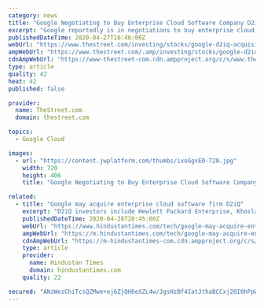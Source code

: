 ```yaml
---
category: news
title: "Google Negotiating to Buy Enterprise Cloud Software Company D2iQ"
excerpt: "Google reportedly is in negotiations to buy enterprise cloud software company D2iQ. Google is in negotiations to buy enterprise cloud software company D2iQ, a report said Monday, but the sale may not happen."
publishedDateTime: 2020-04-27T16:46:00Z
webUrl: "https://www.thestreet.com/investing/stocks/google-d2iq-acquisition-talks-cloud"
ampWebUrl: "https://www.thestreet.com/.amp/investing/stocks/google-d2iq-acquisition-talks-cloud"
cdnAmpWebUrl: "https://www-thestreet-com.cdn.ampproject.org/c/s/www.thestreet.com/.amp/investing/stocks/google-d2iq-acquisition-talks-cloud"
type: article
quality: 42
heat: 42
published: false

provider:
  name: TheStreet.com
  domain: thestreet.com

topics:
  - Google Cloud

images:
  - url: "https://content.jwplatform.com/thumbs/ixoGgxE0-720.jpg"
    width: 720
    height: 406
    title: "Google Negotiating to Buy Enterprise Cloud Software Company D2iQ"

related:
  - title: "Google may acquire enterprise cloud software firm D2iQ"
    excerpt: "D2iQ investors include Hewlett Packard Enterprise, Khosla Ventures, Koch Disruptive Technologies, Microsoft, Andreessen Horowitz and T. Rowe Price Associates."
    publishedDateTime: 2020-04-28T20:45:00Z
    webUrl: "https://www.hindustantimes.com/tech/google-may-acquire-enterprise-cloud-software-firm-d2iq/story-ZkS5d9adTot39Quwd4kV7N.html"
    ampWebUrl: "https://m.hindustantimes.com/tech/google-may-acquire-enterprise-cloud-software-firm-d2iq/story-ZkS5d9adTot39Quwd4kV7N_amp.html"
    cdnAmpWebUrl: "https://m-hindustantimes-com.cdn.ampproject.org/c/s/m.hindustantimes.com/tech/google-may-acquire-enterprise-cloud-software-firm-d2iq/story-ZkS5d9adTot39Quwd4kV7N_amp.html"
    type: article
    provider:
      name: Hindustan Times
      domain: hindustantimes.com
    quality: 22

secured: "ANzWezChiTcsQZMwe+ej6ZjQH6eXZL4w/JgsHzBf4IatJthaBCCxj20I0hPpWqo4FwI38TWw+xmeN4vu6a0I+ZPIaUvRohDt1J296ffn/DJryqF3Rm5cZs0PQcsPUX3TcYNw5TWjhy/SFrtYwUt4zgEaAmpWwaHV4AH+ui40B90S9XKUQTQkadwoqVU7QkZgob6BUzvvu9TphKckOricsBJvSGvTKd+/cvKX3R+UEnWy4phFeUMW9YjkKDS8XgP4SVBG5KGKxKyWZklQS0kRS92axb4EHGvipnmuaTVyCWtPosqkiiZsx+gkZZAJHaTzweyll85aEaKr+G/oA3dBURIuoVUSMULpb4h5jVM0pnQht4Dn/xNcXQ0/hd+cA92Za8Tm4AVz4aHko8VQN0OSxVO3OocE955bwOSQh+RjROQLse1dGVNtOSSXEQ52JJf+9gbEXUSiZNN0qv1ZdnxdzbW0DzsEw1StZo5jzNLqDZU=;fQuhTuMGVK+O9t7Sn/eA3Q=="
---
```


